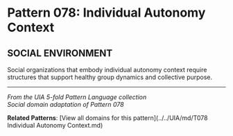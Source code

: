 # Pattern 078: Individual Autonomy Context

## SOCIAL ENVIRONMENT

Social organizations that embody individual autonomy context require structures that support healthy group dynamics and collective purpose.

---

*From the UIA 5-fold Pattern Language collection*  
*Social domain adaptation of Pattern 078*

**Related Patterns**: [View all domains for this pattern](../../UIA/md/T078 Individual Autonomy Context.md)